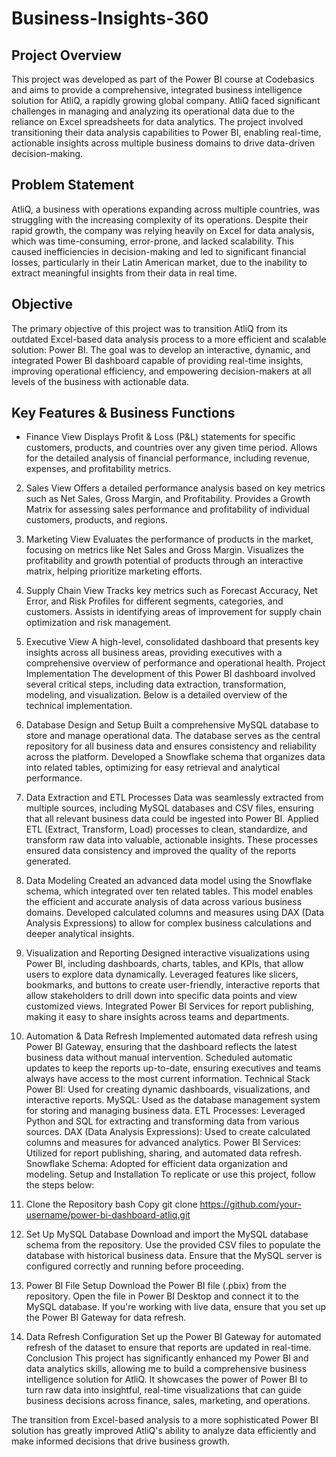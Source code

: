 # Business-Insights-360

## Project Overview

This project was developed as part of the Power BI course at Codebasics and aims to provide a comprehensive, integrated business intelligence solution for AtliQ, a rapidly growing global company. AtliQ faced significant challenges in managing and analyzing its operational data due to the reliance on Excel spreadsheets for data analytics. The project involved transitioning their data analysis capabilities to Power BI, enabling real-time, actionable insights across multiple business domains to drive data-driven decision-making.

## Problem Statement

AtliQ, a business with operations expanding across multiple countries, was struggling with the increasing complexity of its operations. Despite their rapid growth, the company was relying heavily on Excel for data analysis, which was time-consuming, error-prone, and lacked scalability. This caused inefficiencies in decision-making and led to significant financial losses, particularly in their Latin American market, due to the inability to extract meaningful insights from their data in real time.

## Objective

The primary objective of this project was to transition AtliQ from its outdated Excel-based data analysis process to a more efficient and scalable solution: Power BI. The goal was to develop an interactive, dynamic, and integrated Power BI dashboard capable of providing real-time insights, improving operational efficiency, and empowering decision-makers at all levels of the business with actionable data.

## Key Features & Business Functions

- Finance View
Displays Profit & Loss (P&L) statements for specific customers, products, and countries over any given time period.
Allows for the detailed analysis of financial performance, including revenue, expenses, and profitability metrics.
2. Sales View
Offers a detailed performance analysis based on key metrics such as Net Sales, Gross Margin, and Profitability.
Provides a Growth Matrix for assessing sales performance and profitability of individual customers, products, and regions.
3. Marketing View
Evaluates the performance of products in the market, focusing on metrics like Net Sales and Gross Margin.
Visualizes the profitability and growth potential of products through an interactive matrix, helping prioritize marketing efforts.
4. Supply Chain View
Tracks key metrics such as Forecast Accuracy, Net Error, and Risk Profiles for different segments, categories, and customers.
Assists in identifying areas of improvement for supply chain optimization and risk management.
5. Executive View
A high-level, consolidated dashboard that presents key insights across all business areas, providing executives with a comprehensive overview of performance and operational health.
Project Implementation
The development of this Power BI dashboard involved several critical steps, including data extraction, transformation, modeling, and visualization. Below is a detailed overview of the technical implementation.

1. Database Design and Setup
Built a comprehensive MySQL database to store and manage operational data. The database serves as the central repository for all business data and ensures consistency and reliability across the platform.
Developed a Snowflake schema that organizes data into related tables, optimizing for easy retrieval and analytical performance.
2. Data Extraction and ETL Processes
Data was seamlessly extracted from multiple sources, including MySQL databases and CSV files, ensuring that all relevant business data could be ingested into Power BI.
Applied ETL (Extract, Transform, Load) processes to clean, standardize, and transform raw data into valuable, actionable insights. These processes ensured data consistency and improved the quality of the reports generated.
3. Data Modeling
Created an advanced data model using the Snowflake schema, which integrated over ten related tables. This model enables the efficient and accurate analysis of data across various business domains.
Developed calculated columns and measures using DAX (Data Analysis Expressions) to allow for complex business calculations and deeper analytical insights.
4. Visualization and Reporting
Designed interactive visualizations using Power BI, including dashboards, charts, tables, and KPIs, that allow users to explore data dynamically.
Leveraged features like slicers, bookmarks, and buttons to create user-friendly, interactive reports that allow stakeholders to drill down into specific data points and view customized views.
Integrated Power BI Services for report publishing, making it easy to share insights across teams and departments.
5. Automation & Data Refresh
Implemented automated data refresh using Power BI Gateway, ensuring that the dashboard reflects the latest business data without manual intervention.
Scheduled automatic updates to keep the reports up-to-date, ensuring executives and teams always have access to the most current information.
Technical Stack
Power BI: Used for creating dynamic dashboards, visualizations, and interactive reports.
MySQL: Used as the database management system for storing and managing business data.
ETL Processes: Leveraged Python and SQL for extracting and transforming data from various sources.
DAX (Data Analysis Expressions): Used to create calculated columns and measures for advanced analytics.
Power BI Services: Utilized for report publishing, sharing, and automated data refresh.
Snowflake Schema: Adopted for efficient data organization and modeling.
Setup and Installation
To replicate or use this project, follow the steps below:

1. Clone the Repository
bash
Copy
git clone https://github.com/your-username/power-bi-dashboard-atliq.git
2. Set Up MySQL Database
Download and import the MySQL database schema from the repository.
Use the provided CSV files to populate the database with historical business data.
Ensure that the MySQL server is configured correctly and running before proceeding.
3. Power BI File Setup
Download the Power BI file (.pbix) from the repository.
Open the file in Power BI Desktop and connect it to the MySQL database.
If you're working with live data, ensure that you set up the Power BI Gateway for data refresh.
4. Data Refresh Configuration
Set up the Power BI Gateway for automated refresh of the dataset to ensure that reports are updated in real-time.
Conclusion
This project has significantly enhanced my Power BI and data analytics skills, allowing me to build a comprehensive business intelligence solution for AtliQ. It showcases the power of Power BI to turn raw data into insightful, real-time visualizations that can guide business decisions across finance, sales, marketing, and operations.

The transition from Excel-based analysis to a more sophisticated Power BI solution has greatly improved AtliQ's ability to analyze data efficiently and make informed decisions that drive business growth.
